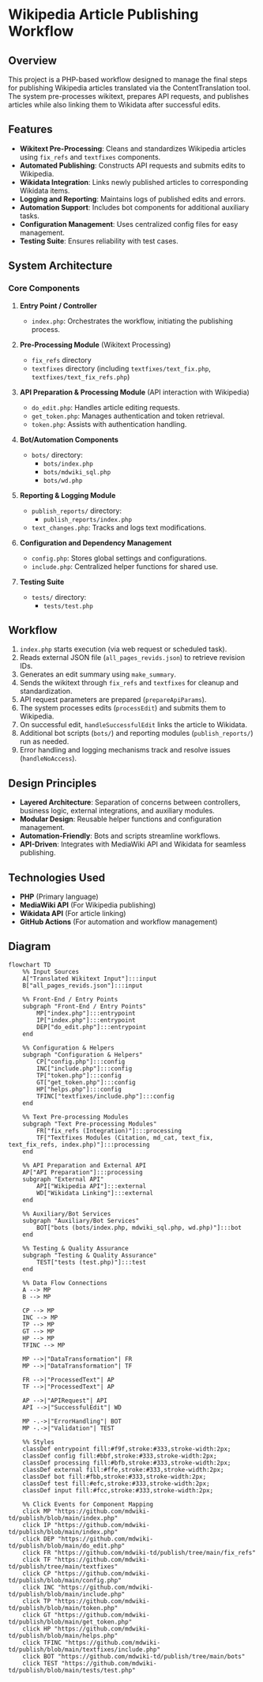 # Wikipedia Article Publishing Workflow

## Overview
This project is a PHP-based workflow designed to manage the final steps for publishing Wikipedia articles translated via the ContentTranslation tool. The system pre-processes wikitext, prepares API requests, and publishes articles while also linking them to Wikidata after successful edits.

## Features
- **Wikitext Pre-Processing**: Cleans and standardizes Wikipedia articles using `fix_refs` and `textfixes` components.
- **Automated Publishing**: Constructs API requests and submits edits to Wikipedia.
- **Wikidata Integration**: Links newly published articles to corresponding Wikidata items.
- **Logging and Reporting**: Maintains logs of published edits and errors.
- **Automation Support**: Includes bot components for additional auxiliary tasks.
- **Configuration Management**: Uses centralized config files for easy management.
- **Testing Suite**: Ensures reliability with test cases.

## System Architecture
### Core Components
1. **Entry Point / Controller**
   - `index.php`: Orchestrates the workflow, initiating the publishing process.

2. **Pre-Processing Module** (Wikitext Processing)
   - `fix_refs` directory
   - `textfixes` directory (including `textfixes/text_fix.php`, `textfixes/text_fix_refs.php`)

3. **API Preparation & Processing Module** (API interaction with Wikipedia)
   - `do_edit.php`: Handles article editing requests.
   - `get_token.php`: Manages authentication and token retrieval.
   - `token.php`: Assists with authentication handling.

4. **Bot/Automation Components**
   - `bots/` directory:
     - `bots/index.php`
     - `bots/mdwiki_sql.php`
     - `bots/wd.php`

5. **Reporting & Logging Module**
   - `publish_reports/` directory:
     - `publish_reports/index.php`
   - `text_changes.php`: Tracks and logs text modifications.

6. **Configuration and Dependency Management**
   - `config.php`: Stores global settings and configurations.
   - `include.php`: Centralized helper functions for shared use.

7. **Testing Suite**
   - `tests/` directory:
     - `tests/test.php`

## Workflow
1. `index.php` starts execution (via web request or scheduled task).
2. Reads external JSON file (`all_pages_revids.json`) to retrieve revision IDs.
3. Generates an edit summary using `make_summary`.
4. Sends the wikitext through `fix_refs` and `textfixes` for cleanup and standardization.
5. API request parameters are prepared (`prepareApiParams`).
6. The system processes edits (`processEdit`) and submits them to Wikipedia.
7. On successful edit, `handleSuccessfulEdit` links the article to Wikidata.
8. Additional bot scripts (`bots/`) and reporting modules (`publish_reports/`) run as needed.
9. Error handling and logging mechanisms track and resolve issues (`handleNoAccess`).

## Design Principles
- **Layered Architecture**: Separation of concerns between controllers, business logic, external integrations, and auxiliary modules.
- **Modular Design**: Reusable helper functions and configuration management.
- **Automation-Friendly**: Bots and scripts streamline workflows.
- **API-Driven**: Integrates with MediaWiki API and Wikidata for seamless publishing.

## Technologies Used
- **PHP** (Primary language)
- **MediaWiki API** (For Wikipedia publishing)
- **Wikidata API** (For article linking)
- **GitHub Actions** (For automation and workflow management)


## Diagram
```mermaid
flowchart TD
    %% Input Sources
    A["Translated Wikitext Input"]:::input
    B["all_pages_revids.json"]:::input

    %% Front-End / Entry Points
    subgraph "Front-End / Entry Points"
        MP["index.php"]:::entrypoint
        IP["index.php"]:::entrypoint
        DEP["do_edit.php"]:::entrypoint
    end

    %% Configuration & Helpers
    subgraph "Configuration & Helpers"
        CP["config.php"]:::config
        INC["include.php"]:::config
        TP["token.php"]:::config
        GT["get_token.php"]:::config
        HP["helps.php"]:::config
        TFINC["textfixes/include.php"]:::config
    end

    %% Text Pre-processing Modules
    subgraph "Text Pre-processing Modules"
        FR["fix_refs (Integration)"]:::processing
        TF["Textfixes Modules (Citation, md_cat, text_fix, text_fix_refs, index.php)"]:::processing
    end

    %% API Preparation and External API
    AP["API Preparation"]:::processing
    subgraph "External API"
        API["Wikipedia API"]:::external
        WD["Wikidata Linking"]:::external
    end

    %% Auxiliary/Bot Services
    subgraph "Auxiliary/Bot Services"
        BOT["bots (bots/index.php, mdwiki_sql.php, wd.php)"]:::bot
    end

    %% Testing & Quality Assurance
    subgraph "Testing & Quality Assurance"
        TEST["tests (test.php)"]:::test
    end

    %% Data Flow Connections
    A --> MP
    B --> MP

    CP --> MP
    INC --> MP
    TP --> MP
    GT --> MP
    HP --> MP
    TFINC --> MP

    MP -->|"DataTransformation"| FR
    MP -->|"DataTransformation"| TF

    FR -->|"ProcessedText"| AP
    TF -->|"ProcessedText"| AP

    AP -->|"APIRequest"| API
    API -->|"SuccessfulEdit"| WD

    MP -.->|"ErrorHandling"| BOT
    MP -.->|"Validation"| TEST

    %% Styles
    classDef entrypoint fill:#f9f,stroke:#333,stroke-width:2px;
    classDef config fill:#bbf,stroke:#333,stroke-width:2px;
    classDef processing fill:#bfb,stroke:#333,stroke-width:2px;
    classDef external fill:#ffe,stroke:#333,stroke-width:2px;
    classDef bot fill:#fbb,stroke:#333,stroke-width:2px;
    classDef test fill:#efc,stroke:#333,stroke-width:2px;
    classDef input fill:#fcc,stroke:#333,stroke-width:2px;

    %% Click Events for Component Mapping
    click MP "https://github.com/mdwiki-td/publish/blob/main/index.php"
    click IP "https://github.com/mdwiki-td/publish/blob/main/index.php"
    click DEP "https://github.com/mdwiki-td/publish/blob/main/do_edit.php"
    click FR "https://github.com/mdwiki-td/publish/tree/main/fix_refs"
    click TF "https://github.com/mdwiki-td/publish/tree/main/textfixes"
    click CP "https://github.com/mdwiki-td/publish/blob/main/config.php"
    click INC "https://github.com/mdwiki-td/publish/blob/main/include.php"
    click TP "https://github.com/mdwiki-td/publish/blob/main/token.php"
    click GT "https://github.com/mdwiki-td/publish/blob/main/get_token.php"
    click HP "https://github.com/mdwiki-td/publish/blob/main/helps.php"
    click TFINC "https://github.com/mdwiki-td/publish/blob/main/textfixes/include.php"
    click BOT "https://github.com/mdwiki-td/publish/tree/main/bots"
    click TEST "https://github.com/mdwiki-td/publish/blob/main/tests/test.php"
```
